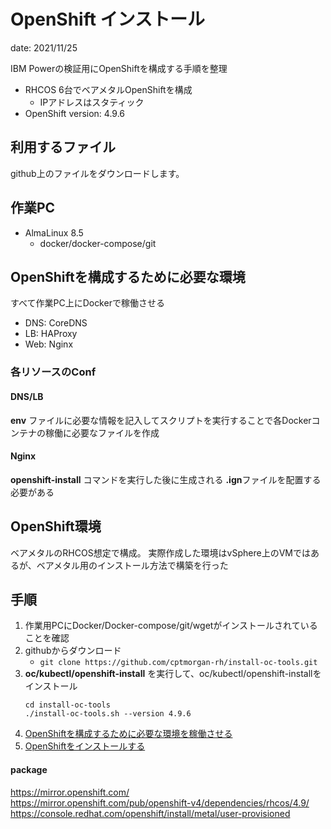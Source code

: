 # OpenShift インストール 
date: 2021/11/25  

IBM Powerの検証用にOpenShiftを構成する手順を整理  
- RHCOS 6台でベアメタルOpenShiftを構成
  - IPアドレスはスタティック
- OpenShift version: 4.9.6

## 利用するファイル
github上のファイルをダウンロードします。  



## 作業PC  
- AlmaLinux 8.5  
  - docker/docker-compose/git

## OpenShiftを構成するために必要な環境  
すべて作業PC上にDockerで稼働させる  
- DNS: CoreDNS
- LB: HAProxy
- Web: Nginx  

### 各リソースのConf  
#### DNS/LB
**env** ファイルに必要な情報を記入してスクリプトを実行することで各Dockerコンテナの稼働に必要なファイルを作成  

#### Nginx
**openshift-install** コマンドを実行した後に生成される **.ign**ファイルを配置する必要がある

## OpenShift環境  
ベアメタルのRHCOS想定で構成。
実際作成した環境はvSphere上のVMではあるが、ベアメタル用のインストール方法で構築を行った  


## 手順  

1. 作業用PCにDocker/Docker-compose/git/wgetがインストールされていることを確認
2. githubからダウンロード
   - `git clone https://github.com/cptmorgan-rh/install-oc-tools.git`
3. **oc/kubectl/openshift-install** を実行して、oc/kubectl/openshift-installをインストール   
   ```
   cd install-oc-tools
   ./install-oc-tools.sh --version 4.9.6
   ```
4. [OpenShiftを構成するために必要な環境を稼働させる](docker/README.md)
5. [OpenShiftをインストールする](openshift/README.md)


#### package  
https://mirror.openshift.com/  
https://mirror.openshift.com/pub/openshift-v4/dependencies/rhcos/4.9/  
https://console.redhat.com/openshift/install/metal/user-provisioned  

